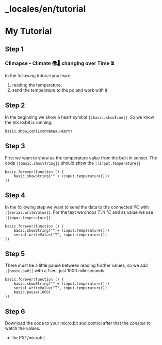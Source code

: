 # _locales/en/tutorial
# My Tutorial
## Step 1

### Climapse - Climate 🌍🌡️ changing over Time  ⏳️

In the following tutorial you learn
1. reading the temperature.
2. send the temperature to the pc and work with it

## Step 2

In the beginning we show a heart symbol ``||basic.showIcon||``. So we know the micro:bit is running.

```blocks
basic.showIcon(IconNames.Heart)
```

## Step 3

First we want to show as the temperature value from the built in sensor. 
The code ``||basic.showString||`` should show the ``||input.temperature||`` 

```blocks
basic.forever(function () {
    basic.showString("" + (input.temperature()))
})
```

## Step 4

In the following step we want to send the data to the connected PC with 
 ``||serial.writeValue||``.
For the text we choos *T in °C* and as value we use ``||input.temperature||``.

```blocks
basic.forever(function () {
    basic.showString("" + (input.temperature()))
    serial.writeValue("T", input.temperature())
})
```

## Step 5

There must be a little pause between reading further values, so we add 
``||basic.pa#||`` with a 1sec, just 1000 milii seconds.

```blocks
basic.forever(function () {
    basic.showString("" + (input.temperature()))
    serial.writeValue("T", input.temperature())
    basic.pause(1000)
})
```

## Step 6

Download the code to your micro:bit and control after that the *console* to watch the values.


* for PXT/microbit
<script src="https://makecode.com/gh-pages-embed.js"></script><script>makeCodeRender("{{ site.makecode.home_url }}", "{{ site.github.owner_name }}/{{ site.github.repository_name }}");</script>
